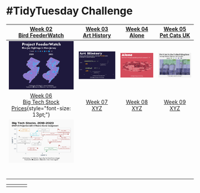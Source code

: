 # #TidyTuesday Challenge

<!-- table header, followed by pictures link -->

|                [Week 02<br>Bird FeederWatch](https://github.com/poncest/tidytuesday/tree/main/2023/Week_02)                 | [Week 03<br>Art History](https://github.com/poncest/tidytuesday/tree/main/2023/Week_03) | [Week 04<br>Alone](https://github.com/poncest/tidytuesday/tree/main/2023/Week_04) | [Week 05<br>Pet Cats UK](https://github.com/poncest/tidytuesday/tree/main/2023/Week_05) |
|:----------------:|:----------------:|:----------------:|:----------------:|
|                                             ![](Week_02/2023_02.png "Week 02")                                              |                           ![](Week_03/2023_03.png "Week 03")                            |                        ![](Week_04/2023_04.png "Week 04")                         |                           ![](Week_05/2023_05.png "Week 05")                            |
| [Week 06<br>Big Tech Stock Prices](https://github.com/poncest/tidytuesday/tree/main/2023/Week_06){style="font-size: 13pt;"} |     [Week 07<br>XYZ](https://github.com/poncest/tidytuesday/tree/main/2023/Week_07)     |  [Week 08<br>XYZ](https://github.com/poncest/tidytuesday/tree/main/2023/Week_08)  |     [Week 09<br>XYZ](https://github.com/poncest/tidytuesday/tree/main/2023/Week_09)     |
|                                                  ![](Week_06/2023_06.png)                                                   |                                                                                         |                                                                                   |                                                                                         |
|                                                                                                                             |                                                                                         |                                                                                   |                                                                                         |
|                                                                                                                             |                                                                                         |                                                                                   |                                                                                         |
|                                                                                                                             |                                                                                         |                                                                                   |                                                                                         |
|                                                                                                                             |                                                                                         |                                                                                   |                                                                                         |
|                                                                                                                             |                                                                                         |                                                                                   |                                                                                         |
|                                                                                                                             |                                                                                         |                                                                                   |                                                                                         |
|                                                                                                                             |                                                                                         |                                                                                   |                                                                                         |

|     |     |     |     |
|-----|-----|-----|-----|
|     |     |     |     |
